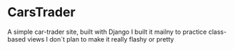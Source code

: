 # CarsTrader
A simple car-trader site, built with Django
I built it mailny to practice class-based views
I don`t plan to make it really flashy or pretty
